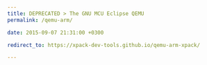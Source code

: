```yaml
---
title: DEPRECATED > The GNU MCU Eclipse QEMU
permalink: /qemu-arm/

date: 2015-09-07 21:31:00 +0300

redirect_to: https://xpack-dev-tools.github.io/qemu-arm-xpack/

---
```


